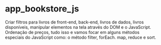 # app_bookstore_js
 Criar filtros para livros de front-end, back-end, livros de dados, livros disponíveis, manipular elementos na tela através do DOM e o JavaScript. Ordenação de preços, tudo isso e vamos focar em alguns métodos especiais do JavaScript como: o método filter, forEach. map, reduce e sort.
